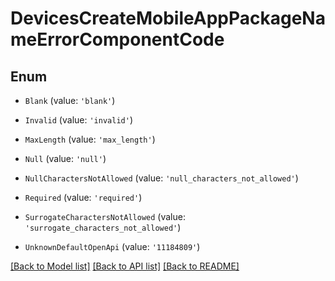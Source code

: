 # DevicesCreateMobileAppPackageNameErrorComponentCode


## Enum

* `Blank` (value: `'blank'`)

* `Invalid` (value: `'invalid'`)

* `MaxLength` (value: `'max_length'`)

* `Null` (value: `'null'`)

* `NullCharactersNotAllowed` (value: `'null_characters_not_allowed'`)

* `Required` (value: `'required'`)

* `SurrogateCharactersNotAllowed` (value: `'surrogate_characters_not_allowed'`)

* `UnknownDefaultOpenApi` (value: `'11184809'`)

[[Back to Model list]](../README.md#documentation-for-models) [[Back to API list]](../README.md#documentation-for-api-endpoints) [[Back to README]](../README.md)
